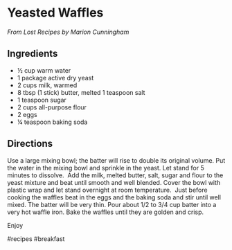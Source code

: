 # Yeasted Waffles
_From Lost Recipes by Marion Cunningham_

## Ingredients
* ½ cup warm water
* 1 package active dry yeast
* 2 cups milk, warmed 
* 8 tbsp (1 stick) butter, melted 1 teaspoon salt
* 1 teaspoon sugar
* 2 cups all-purpose flour 
* 2 eggs
* ¼ teaspoon baking soda

## Directions
Use a large mixing bowl; the batter will rise to double its original volume. Put the water in the mixing bowl and sprinkle in the yeast. Let stand for 5 minutes to dissolve.
 Add the milk, melted butter, salt, sugar and flour to the yeast mixture and beat until smooth and well blended. Cover the bowl with plastic wrap and let stand overnight at room temperature.
 Just before cooking the waffles beat in the eggs and the baking soda and stir until well mixed. The batter will be very thin. Pour about 1/2 to 3/4 cup batter into a very hot waffle iron. Bake the waffles until they are golden and crisp. 

Enjoy

#recipes #breakfast
